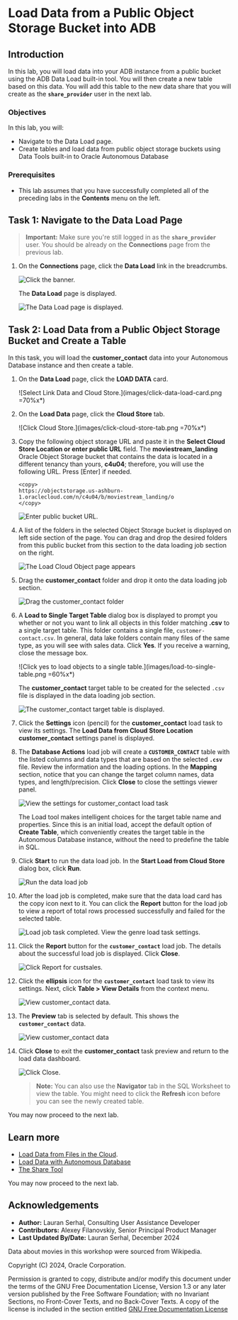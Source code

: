 # Load Data from a Public Object Storage Bucket into ADB

## Introduction

In this lab, you will load data into your ADB instance from a public bucket using the ADB Data Load built-in tool. You will then create a new table based on this data. You will add this table to the new data share that you will create as the **`share_provider`** user in the next lab.

### Objectives

In this lab, you will:

* Navigate to the Data Load page.
* Create tables and load data from public object storage buckets using Data Tools built-in to Oracle Autonomous Database

### Prerequisites

* This lab assumes that you have successfully completed all of the preceding labs in the **Contents** menu on the left.

## Task 1: Navigate to the Data Load Page

>**Important:** Make sure you're still logged in as the **`share_provider`** user. You should be already on the **Connections** page from the previous lab.

1. On the **Connections** page, click the **Data Load** link in the breadcrumbs.

    ![Click the banner.](./images/click-breadcrumbs-link.png " ")

    The **Data Load** page is displayed.

    ![The Data Load page is displayed.](./images/data-load-page.png " ")

## Task 2: Load Data from a Public Object Storage Bucket and Create a Table

In this task, you will load the **customer\_contact** data into your Autonomous Database instance and then create a table.

1. On the **Data Load** page, click the **LOAD DATA** card.

    ![Select Link Data and Cloud Store.](images/click-data-load-card.png =70%x*)

2. On the **Load Data** page, click the **Cloud Store** tab.

    ![Click Cloud Store.](images/click-cloud-store-tab.png =70%x*)

3. Copy the following object storage URL and paste it in the **Select Cloud Store Location or enter public URL** field. The **moviestream\_landing** Oracle Object Storage bucket that contains the data is located in a different tenancy than yours, **c4u04**; therefore, you will use the following URL. Press [Enter] if needed.

    ```
    <copy>
    https://objectstorage.us-ashburn-1.oraclecloud.com/n/c4u04/b/moviestream_landing/o
    </copy>
    ```

    ![Enter public bucket URL.](images/public-bucket-url.png)

4. A list of the folders in the selected Object Storage bucket is displayed on left side section of the page. You can drag and drop the desired folders from this public bucket from this section to the data loading job section on the right.

    ![The Load Cloud Object page appears](images/bucket-folders-displayed.png)

5. Drag the **customer\_contact** folder and drop it onto the data loading job section.

    ![Drag the customer_contact folder](images/drag-drop-customer-contact.png)

6. A **Load to Single Target Table** dialog box is displayed to prompt you whether or not you want to link all objects in this folder matching **.csv** to a single target table. This folder contains a single file, `customer-contact.csv`. In general, data lake folders contain many files of the same type, as you will see with sales data. Click **Yes**. If you receive a warning, close the message box.

    ![Click yes to load objects to a single table.](images/load-to-single-table.png =60%x*)

    The **customer\_contact** target table to be created for the selected `.csv` file is displayed in the data loading job section.

    ![The customer_contact target table is displayed.](images/customer_contact-target-table.png " ")

7. Click the **Settings** icon (pencil) for the **customer\_contact** load task to view its settings. The **Load Data from Cloud Store Location customer_contact** settings panel is displayed.

8. The **Database Actions** load job will create a **`CUSTOMER_CONTACT`** table with the listed columns and data types that are based on the selected **`.csv`** file. Review the information and the loading options. In the **Mapping** section, notice that you can change the target column names, data types, and length/precision. Click **Close** to close the settings viewer panel.

    ![View the settings for customer_contact load task](images/customer-contact-settings.png)

    The Load tool makes intelligent choices for the target table name and properties. Since this is an initial load, accept the default option of **Create Table**, which conveniently creates the target table in the Autonomous Database instance, without the need to predefine the table in SQL.

9. Click **Start** to run the data load job. In the **Start Load from Cloud Store** dialog box, click **Run**.

    ![Run the data load job](images/run-data-load.png)

10. After the load job is completed, make sure that the data load card has the copy icon next to it. You can click the **Report** button for the load job to view a report of total rows processed successfully and failed for the selected table.

    ![Load job task completed. View the genre load task settings.](images/customer-contact-load-completed.png)

11. Click the **Report** button for the **`customer_contact`** load job. The details about the successful load job is displayed. Click **Close**.

    ![Click Report for custsales.](images/click-customer-contact-report.png)

12. Click the **ellipsis** icon for the **`customer_contact`** load task to view its settings. Next, click **Table > View Details** from the context menu.

    ![View customer_contact data.](images/click-customer-contact-ellipsis.png)

13. The **Preview** tab is selected by default. This shows the **`customer_contact`** data.

    ![View customer_contact data](images/preview-customer-contact-table.png)

14. Click **Close** to exit the **customer_contact** task preview and return to the load data dashboard.

     ![Click Close.](images/data-load-page.png)

    >**Note:** You can also use the **Navigator** tab in the SQL Worksheet to view the table. You might need to click the **Refresh** icon before you can see the newly created table.

You may now proceed to the next lab.

## Learn more

* [Load Data from Files in the Cloud](https://www.oracle.com/pls/topic/lookup?ctx=en/cloud/paas/autonomous-data-warehouse-cloud&id=CSWHU-GUID-07900054-CB65-490A-AF3C-39EF45505802).
* [Load Data with Autonomous Database](https://docs.oracle.com/en/cloud/paas/autonomous-data-warehouse-cloud/user/load-data.html#GUID-1351807C-E3F7-4C6D-AF83-2AEEADE2F83E)
* [The Share Tool](https://docs.oracle.com/en/cloud/paas/autonomous-database/adbsa/adp-data-share-tool.html#GUID-7EECE78B-336D-4853-BFC3-E78A7B8398DB)

You may now proceed to the next lab.

## Acknowledgements

* **Author:** Lauran Serhal, Consulting User Assistance Developer
* **Contributors:** Alexey Filanovskiy, Senior Principal Product Manager
* **Last Updated By/Date:** Lauran Serhal, December 2024

Data about movies in this workshop were sourced from Wikipedia.

Copyright (C) 2024, Oracle Corporation.

Permission is granted to copy, distribute and/or modify this document
under the terms of the GNU Free Documentation License, Version 1.3
or any later version published by the Free Software Foundation;
with no Invariant Sections, no Front-Cover Texts, and no Back-Cover Texts.
A copy of the license is included in the section entitled [GNU Free Documentation License](https://oracle-livelabs.github.io/adb/shared/adb-15-minutes/introduction/files/gnu-free-documentation-license.txt)
